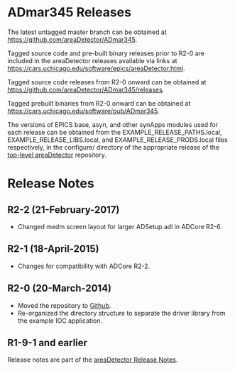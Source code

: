 ADmar345 Releases
================

The latest untagged master branch can be obtained at
https://github.com/areaDetector/ADmar345.

Tagged source code and pre-built binary releases prior to R2-0 are included
in the areaDetector releases available via links at
https://cars.uchicago.edu/software/epics/areaDetector.html.

Tagged source code releases from R2-0 onward can be obtained at 
https://github.com/areaDetector/ADmar345/releases.

Tagged prebuilt binaries from R2-0 onward can be obtained at
https://cars.uchicago.edu/software/pub/ADmar345.

The versions of EPICS base, asyn, and other synApps modules used for each release can be obtained from 
the EXAMPLE_RELEASE_PATHS.local, EXAMPLE_RELEASE_LIBS.local, and EXAMPLE_RELEASE_PRODS.local
files respectively, in the configure/ directory of the appropriate release of the 
[top-level areaDetector](https://github.com/areaDetector/areaDetector) repository.


Release Notes
=============

R2-2 (21-February-2017)
----
* Changed medm screen layout for larger ADSetup.adl in ADCore R2-6.


R2-1 (18-April-2015)
----
* Changes for compatibility with ADCore R2-2.


R2-0 (20-March-2014)
----
* Moved the repository to [Github](https://github.com/areaDetector/ADmar345).
* Re-organized the directory structure to separate the driver library from the example IOC application.


R1-9-1 and earlier
------------------
Release notes are part of the
[areaDetector Release Notes](https://cars.uchicago.edu/software/epics/areaDetectorReleaseNotes.html).
